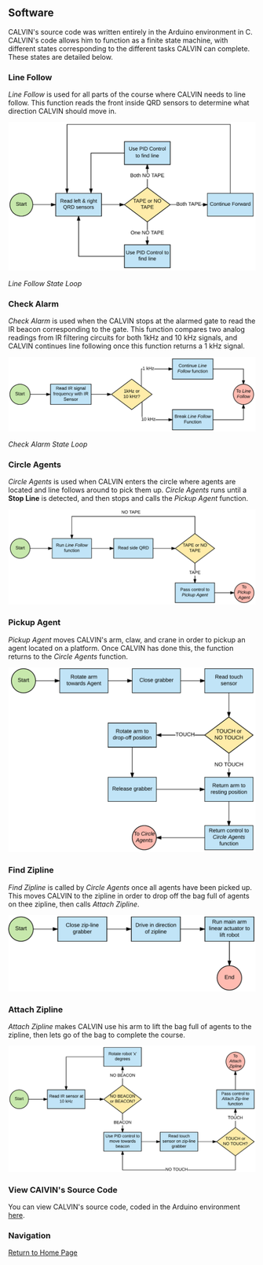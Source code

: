 ## Software

CALVIN's source code was written entirely in the Arduino environment in C. CALVIN's code allows him to function as a finite state machine, with different states corresponding to the different tasks CALVIN can complete. These states are detailed below.

### Line Follow

*Line Follow* is used for all parts of the course where CALVIN needs to line follow. This function reads the front inside QRD sensors to determine what direction CALVIN should move in. 

![LineFollow](images/flow_lineFollow.png)

*Line Follow State Loop*

### Check Alarm

*Check Alarm* is used when the CALVIN stops at the alarmed gate to read the IR beacon corresponding to the gate. This function compares two analog readings from IR filtering circuits for both 1kHz and 10 kHz signals, and CALVIN continues line following once this function returns a 1 kHz signal.

![CheckAlarm](images/flow_checkAlarm.png)

*Check Alarm State Loop*

### Circle Agents

*Circle Agents* is used when CALVIN enters the circle where agents are located and line follows around to pick them up. *Circle Agents* runs until a **Stop Line** is detected, and then stops and calls the *Pickup Agent* function.

![CircleAgents](images/flow_circleAgents.png)

### Pickup Agent

*Pickup Agent* moves CALVIN's arm, claw, and crane in order to pickup an agent located on a platform. Once CALVIN has done this, the function returns to the *Circle Agents* function.

![PickupAgent](images/flow_pickupAgent.png)

### Find Zipline

*Find Zipline* is called by *Circle Agents* once all agents have been picked up. This moves CALVIN to the zipline in order to drop off the bag full of agents on thee zipline, then calls *Attach Zipline*.

![FindZipline](images/flow_findZipline.png)

### Attach Zipline

*Attach Zipline* makes CALVIN use his arm to lift the bag full of agents to the zipline, then lets go of the bag to complete the course.

![AttachZipline](images/flow_attachZipline.png)

### View CAlVIN's Source Code

You can view CALVIN's source code, coded in the Arduino environment [here](https://github.com/KeenanMcConkey/CALVIN/blob/master/code/CALVIN_Final.ino).

### Navigation

[Return to Home Page](index.md)
